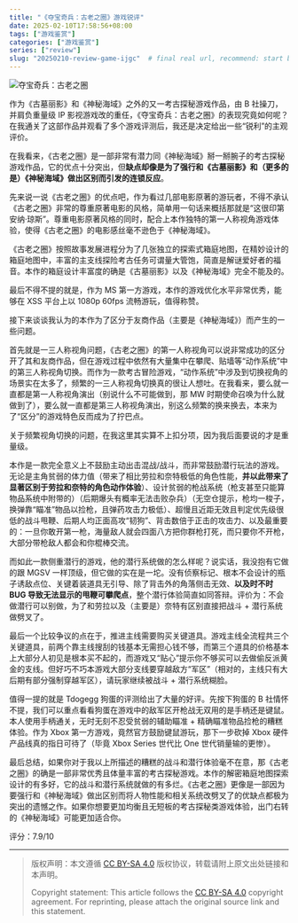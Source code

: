 ```yaml
---
title: "《夺宝奇兵：古老之圈》游戏锐评"
date: 2025-02-10T17:58:56+08:00
tags: ["游戏鉴赏"]
categories: ["游戏鉴赏"]
series: ["review"]
slug: "20250210-review-game-ijgc"  # final real url, recommend: start by date, follow lower case words with hyphen splitter. E.g., `20230316-text-title`
---
```


![夺宝奇兵：古老之圈](/img/posts/20250210-i1.jpg "夺宝奇兵：古老之圈")

作为《古墓丽影》和《神秘海域》之外的又一考古探秘游戏作品，由 B 社操刀，并肩负重量级 IP 影视游戏改的重任，《夺宝奇兵：古老之圈》的表现究竟如何呢？在我通关了这部作品并观看了多个游戏评测后，我还是决定给出一些“锐利”的主观评价。

在我看来，《古老之圈》是一部非常有潜力同《神秘海域》掰一掰腕子的考古探秘游戏作品，它的优点十分突出，但**缺点却像是为了强行和《古墓丽影》和（更多的是）《神秘海域》做出区别而引发的连锁反应**。

先来说一说《古老之圈》的优点吧，作为看过几部电影原著的游玩者，不得不承认《古老之圈》非常的尊重原著电影的风格，简单用一句话来概括那就是“这很印第安纳·琼斯”。尊重电影原著风格的同时，配合上本作独特的第一人称视角游戏体验，使得《古老之圈》的电影感丝毫不逊色于《神秘海域》。

《古老之圈》按照故事发展进程分为了几张独立的探索式箱庭地图，在精妙设计的箱庭地图中，丰富的主支线探险考古任务可谓量大管饱，简直是解谜爱好者的福音。本作的箱庭设计丰富度的确是《古墓丽影》以及《神秘海域》完全不能及的。

最后不得不提的就是，作为 MS 第一方游戏，本作的游戏优化水平非常优秀，能够在 XSS 平台上以 1080p 60fps 流畅游玩，值得称赞。

接下来谈谈我认为的本作为了区分于友商作品（主要是《神秘海域》）而产生的一些问题。

首先就是一三人称视角问题，《古老之圈》的第一人称视角可以说非常成功的区分开了其和友商作品，但在游戏过程中依然有大量集中在攀爬、贴墙等“动作系统”中的第三人称视角切换。而作为一款考古冒险游戏，“动作系统”中涉及到切换视角的场景实在太多了，频繁的一三人称视角切换真的很让人想吐。在我看来，要么就一直都是第一人称视角演出（别说什么不可能做到，那 MW 时期使命召唤为什么就做到了），要么就一直都是第三人称视角演出，别这么频繁的换来换去，本来为了“区分”的游戏特色反而成为了拧巴点。

关于频繁视角切换的问题，在我这里其实算不上扣分项，因为我后面要说的才是重量级。

本作是一款完全意义上不鼓励主动出击混战/战斗，而非常鼓励潜行玩法的游戏。无论是主角贫弱的体力值（带来了相比劳拉和奈特极低的角色性能，**并以此带来了显著区别于劳拉和奈特的角色动作体验**）、设计贫弱的枪战系统（枪支甚至只能算物品系统中附带的）（后期爆头有概率无法击败杂兵）（无空仓提示，枪均一梭子，换弹靠“瞄准”物品以捡枪，且弹药攻击力极低）、超慢且近距无效且判定优先级很低的战斗甩鞭、后期人均正面高攻“韧狗”、背击数倍于正击的攻击力、以及最重要的：一旦你敢开第一枪，海量敌人就会四面八方把你群枪打死，而只要你不开枪，大部分带枪敌人都会和你棍棒交流。

而如此一款侧重潜行的游戏，他的潜行系统做的怎么样呢？说实话，我没抱有它做的跟 MGSV 一样顶级，但它做的实在是一坨。没有侦察标记、根本不会设计的瓶子诱敌点位、关键着装道具无引导、除了背击外的角落侧击无效、**以及时不时 BUG 导致无法显示的甩鞭可攀爬点**，整个潜行体验简直如同答辩。评价为：不会做潜行可以别做，为了和劳拉以及（主要是）奈特有区别直接把战斗 + 潜行系统做劈叉了。

最后一个比较争议的点在于，推进主线需要购买关键道具。游戏主线全流程共三个关键道具，前两个靠主线搜刮的钱基本无需担心钱不够，而第三个道具的价格基本上大部分人初见是根本买不起的，而游戏又“贴心”提示你不够买可以去做偷反派黄金的支线。但好巧不巧本游戏大部分支线要穿越敌方“军区”（相对的，主线只有大后期有部分强制穿越军区），请玩家继续被战斗 + 潜行系统糊脸。

值得一提的就是 Tdogegg 狗蛋的评测给出了大量的好评。先按下狗蛋的 B 社情怀不提，我们可以重点看看狗蛋在游戏中的敌军区开枪战无双用的是手柄还是键鼠。本人使用手柄通关，无时无刻不忍受贫弱的辅助瞄准 + 精确瞄准物品捡枪的糟糕体验。作为 Xbox 第一方游戏，竟然官方鼓励键鼠游玩，那下一步砍掉 Xbox 硬件产品线真的指日可待了（毕竟 Xbox Series 世代比 One 世代销量输的更惨）。

最后总结，如果你对于我以上所描述的糟糕的战斗和潜行体验毫不在意，那《古老之圈》的确是一部非常优秀且体量丰富的考古探秘游戏。本作的解密箱庭地图探索设计的有多好，它的战斗和潜行系统就做的有多烂。《古老之圈》更像是一部因为要强行和《神秘海域》做出区别而将人物性能和相关系统改劈叉了的优缺点都极为突出的遗憾之作。如果你想要更加均衡且无短板的考古探秘类游戏体验，出门右转的《神秘海域》可能更加适合你。

评分：7.9/10

---

> 版权声明：本文遵循 [CC BY-SA 4.0](https://creativecommons.org/licenses/by-sa/4.0/deed.zh) 版权协议，转载请附上原文出处链接和本声明。
>
> Copyright statement: This article follows the [CC BY-SA 4.0](https://creativecommons.org/licenses/by-sa/4.0/deed.en) copyright agreement. For reprinting, please attach the original source link and this statement.
